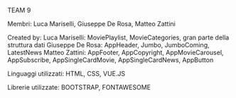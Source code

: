 TEAM 9

Membri: Luca Mariselli, Giuseppe De Rosa, Matteo Zattini

Created by:
Luca Mariselli: MoviePlaylist, MovieCategories, gran parte della struttura dati
Giuseppe De Rosa: AppHeader, Jumbo, JumboComing, LatestNews
Matteo Zattini: AppFooter, AppCopyright, AppMovieCarousel, AppSubscribe, AppSingleCardMovie, AppSingleCardNews, AppButton

Linguaggi utilizzati:
HTML, CSS, VUE.JS

Librerie utilizzate:
BOOTSTRAP, FONTAWESOME

